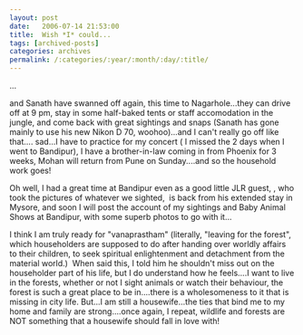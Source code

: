 ```yaml
---
layout: post
date:	2006-07-14 21:53:00
title:  Wish *I* could...
tags: [archived-posts]
categories: archives
permalink: /:categories/:year/:month/:day/:title/
---
```

...

<lj user="amoghavarsha"> and Sanath have swanned off again, this time to Nagarhole...they can drive off at 9 pm, stay in some half-baked tents or staff accomodation in the jungle, and come back with great sightings and snaps (Sanath has gone mainly to use his new Nikon D 70, woohoo)...and I can't really&nbsp;go off like that.... sad...I have to practice for my concert ( I missed the 2 days when I went to Bandipur), I have a brother-in-law coming in from Phoenix for 3 weeks, Mohan will return from Pune on Sunday....and so the household work goes!

Oh well, I had a great time at Bandipur even as a good little JLR&nbsp;guest,&nbsp;<lj user="sainath">, who took&nbsp;the pictures of whatever we sighted, &nbsp;is back from his extended stay in Mysore, and soon I will post the account of my sightings and Baby Animal Shows at Bandipur, with some superb photos to go with it...

I think I am truly ready for "vanaprastham" (literally, "leaving for the forest", which householders are supposed to do after handing over worldly affairs to their children, to seek spiritual enlightenment and detachment from the material world.)&nbsp; When <lj user="yathin"> said this, I told him he shouldn't miss out on the householder part of his life, but I do understand how he feels....I want to live in the forests, whether or not I sight animals or watch their behaviour, the forest is such a great place to be in....there is a wholesomeness to it that is missing in city life. But...I am still a housewife...the ties that bind me to my home and family are strong....once again, I repeat, wildlife and forests are NOT something that a housewife should fall in love with!
